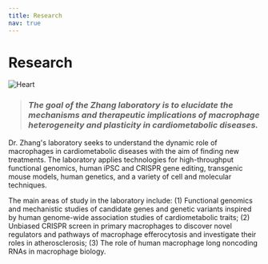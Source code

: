 ```yaml
---
title: Research
nav: true
---
```


# **Research**  
<div> 
  <img src="{{ '/images/Heart2.gif' | absolute_url }}" alt="Heart" >
</div> 
    
>### _The goal of the Zhang laboratory is to elucidate the mechanisms and therapeutic implications of macrophage heterogeneity and plasticity in cardiometabolic diseases._  

Dr. Zhang's laboratory seeks to understand the dynamic role of macrophages in cardiometabolic diseases with the aim of finding new treatments. The laboratory applies technologies for high-throughput functional genomics, human iPSC and CRISPR gene editing, transgenic mouse models, human genetics, and a variety of cell and molecular techniques. 

The main areas of study in the laboratory include: (1) Functional genomics and mechanistic studies of candidate genes and genetic variants inspired by human genome-wide association studies of cardiometabolic traits; (2) Unbiased CRISPR screen in primary macrophages to discover novel regulators and pathways of macrophage efferocytosis and investigate their roles in atherosclerosis; (3) The role of human macrophage long noncoding RNAs in macrophage biology.  


